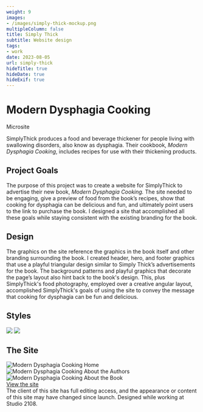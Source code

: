 ```yaml
---
weight: 9
images:
- /images/simply-thick-mockup.png
multipleColumn: false
title: Simply Thick
subtitle: Website design
tags:
- work
date: 2023-08-05
url: simply-thick
hideTitle: true
hideDate: true
hideExif: true
---
```


<div class="project-text">

# Modern Dysphagia Cooking
<div class="subtitle">Microsite</div>

SimplyThick produces a food and beverage thickener for people living with swallowing disorders, also know as dysphagia. Their cookbook, *Modern Dysphagia Cooking*, includes recipes for use with their thickening products.

## Project Goals
The purpose of this project was to create a website for SimplyThick to advertise their new book, *Modern Dysphagia Cooking.* The site needed to be engaging, give a preview of food from the book’s recipes, show that cooking for dysphagia can be delicious and fun, and ultimately point users to the link to purchase the book. I designed a site that accomplished all these goals while staying consistent with the existing branding for the book. 

## Design
The graphics on the site reference the graphics in the book itself and other branding surrounding the book.  I created header, hero, and footer graphics that use a playful triangular design similar to Simply Thick’s advertisements for the book. The background patterns and playful graphics that decorate the page’s layout also hint back to the book's design. This, plus SimplyThick's food photography, employed over a creative angular layout, accomplished SimplyThick's goals of using the site to convey the message that cooking for dysphagia can be fun and delicious.

## Styles

![](/images/simply-thick/st-colors.png)
![](/images/simply-thick/st-fonts.png)

## The Site

<div class="scroll-box"><img src="/images/simply-thick/home.png" alt="Modern Dysphagia Cooking Home"/></div>

<div class="scroll-box"><img src="/images/simply-thick/about-the-authors.png" alt="Modern Dysphagia Cooking About the Authors"/></div>

<div class="scroll-box"><img src="/images/simply-thick/about-the-book.png" alt="Modern Dysphagia Cooking About the Book"/></div>

<div class="button"><a href="https://moderndysphagiacooking.com" target="_blank">View the site</a></div>

<div class="small-text">The client of this site has full editing access, and the appearance or content of this site may have changed since launch. Designed while working at Studio 2108.</div>

</div>
